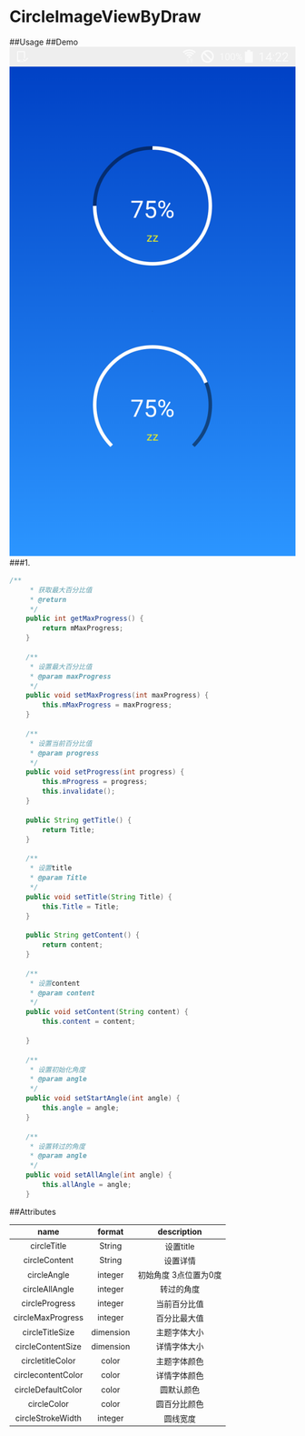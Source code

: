 # CircleImageViewByDraw   
##Usage
##Demo
![](https://github.com/louxin2015/CircleImageViewByDraw/blob/master/preview_1.png)
###1. 
```java
/**
     * 获取最大百分比值
     * @return
     */
    public int getMaxProgress() {
        return mMaxProgress;
    }

    /**
     * 设置最大百分比值
     * @param maxProgress
     */
    public void setMaxProgress(int maxProgress) {
        this.mMaxProgress = maxProgress;
    }

    /**
     * 设置当前百分比值
     * @param progress
     */
    public void setProgress(int progress) {
        this.mProgress = progress;
        this.invalidate();
    }

    public String getTitle() {
        return Title;
    }

    /**
     * 设置title
     * @param Title
     */
    public void setTitle(String Title) {
        this.Title = Title;
    }

    public String getContent() {
        return content;
    }

    /**
     * 设置content
     * @param content
     */
    public void setContent(String content) {
        this.content = content;

    }

    /**
     * 设置初始化角度
     * @param angle
     */
    public void setStartAngle(int angle) {
        this.angle = angle;
    }

    /**
     * 设置转过的角度
     * @param angle
     */
    public void setAllAngle(int angle) {
        this.allAngle = angle;
    }
```
##Attributes

|name|format|description|
|:---:|:---:|:---:|
| circleTitle | String |设置title
| circleContent | String |设置详情
| circleAngle | integer |初始角度  3点位置为0度
| circleAllAngle | integer |转过的角度
| circleProgress | integer |当前百分比值
| circleMaxProgress | integer |百分比最大值
| circleTitleSize | dimension |主题字体大小
| circleContentSize | dimension |详情字体大小
| circletitleColor | color |主题字体颜色
| circlecontentColor | color |详情字体颜色
| circleDefaultColor | color |圆默认颜色
| circleColor | color |圆百分比颜色
| circleStrokeWidth | integer |圆线宽度


